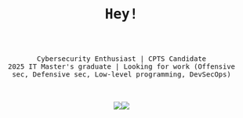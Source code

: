 <div align="center">
  <h1>
    <b>
      <samp>Hey!</samp>
    </b>
  </h1>
  <br />
  <br />

  <samp>Cybersecurity Enthusiast | CPTS Candidate</samp>
  </br>
  <samp>2025 IT Master's graduate | Looking for work (Offensive sec, Defensive sec, Low-level programming, DevSecOps)</samp>

  <br />
  <br />

<table>
  <tr>
      <img src="https://github-readme-stats.vercel.app/api/top-langs/?username=phil-chp&bg_color=00000000&hide_border=true&text_color=808080FF&hide_title=true&langs_count=10&count_private=true&layout=compact&include_all_commits=true&size_weight=1&count_weight=0&hide=html,glsl,cmake,makefile,css" />
      <img src="https://github-readme-stats-sigma-five.vercel.app/api?username=phil-chp&count_private=true&include_all_commits=true&hide=stars&hide_title=true&bg_color=00000000&hide_border=true&text_color=8c8c8cFF&layout=compact" />
  </tr>
</table>
  <br />
  <h2 />
</div>
